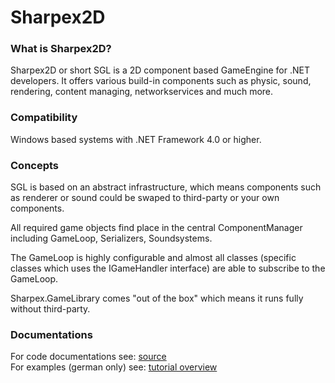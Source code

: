 Sharpex2D
===================

<h3>What is Sharpex2D?</h3>

Sharpex2D or short SGL is a 2D component based GameEngine for .NET developers.
It offers various build-in components such as physic, sound, rendering, content managing, networkservices and much more.


<h3>Compatibility</h3>

Windows based systems with .NET Framework 4.0 or higher.



<h3>Concepts</h3>

SGL is based on an abstract infrastructure, which means components such as renderer or sound could be swaped to third-party
or your own components.

All required game objects find place in the central ComponentManager including GameLoop, Serializers, Soundsystems.

The GameLoop is highly configurable and almost all classes (specific classes which uses the IGameHandler interface) are
able to subscribe to the GameLoop.

Sharpex.GameLibrary comes "out of the box" which means it runs fully without third-party.


<h3>Documentations</h3>

For code documentations see: <a href="https://github.com/ThuCommix/Sharpex.GameLibrary/tree/master/Sharpex.GameLibrary">source</a> <br />
For examples (german only) see: <a href="http://www.vb-paradise.de/sonstiges/weitere-programmiersprachen/97492-sharpex-gamelibrary-tutorialuebersicht/"> tutorial overview</a>


